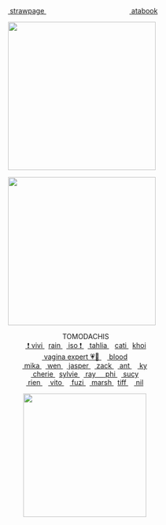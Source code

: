 
<div align="center"> ‎‎‎ ‎<a href="https://yejun.straw.page"> strawpage </a> ‎‎‎ ‎‎    ‎‎‎‎‎ ‎‎‎ ‎‎ ‎‎‎‎ ‎‎‎‎ ‎‎‎‎ ‎‎‎‎‎‎‎‎       ‎‎‎‎‎ ‎‎‎ ‎‎ ‎‎‎‎ ‎‎‎‎ ‎‎‎‎ ‎‎‎‎‎‎‎‎      ‎‎ ‎‎‎‎‎‎    ‎‎‎‎‎‎ ‎‎‎  ‎‎‎‎‎ ‎‎‎ ‎‎ ‎‎‎‎ ‎‎‎‎ ‎‎‎‎ ‎‎‎‎‎‎‎‎   ‎‎‎‎‎‎    ‎‎‎‎‎‎ ‎‎‎ ‎‎ ‎‎‎‎‎‎    ‎‎‎‎‎‎ ‎‎‎‎‎‎‎‎ ‎‎‎ ‎‎ ‎‎‎‎ ‎‎‎‎ ‎‎‎‎ ‎‎‎‎‎‎‎‎      ‎‎ ‎‎‎‎‎‎    ‎‎‎‎‎‎ ‎‎‎<a href="https://gojo.atabook.org"> atabook </a>
 </div> 


<p align="center"> <img src="https://i.postimg.cc/3RVT5YXT/Screenshot-2025-05-22-07-48-00-734-com-instagram-android-edit-2.jpg" width=300> </p>
<p align="center"> 
 
<p align="center"> <a href="https://github.com/kittinan/spotify-github-profile"><img src="https://spotify-github-profile.kittinanx.com/api/view?uid=vp0l8no3f2w2gwvtee007igpn&cover_image=true&theme=novatorem&show_offline=false&background_color=121212&interchange=true&bar_color=4e98b1&bar_color_cover=false" width=300 ></a> </p>

<div align="center">  ‎    ‎   ‎‎  ‎ TOMODACHIS </div> 

<div align="center"> ‎‎‎  ‎‎ ‎‎   ‎‎ ‎‎‎‎‎<a href="https://github.com/yumefujo"> ❗️ vivi </a>  ‎   ‎‎ <a href="https://github.com/orekoto"> rain </a>  ‎‎‎  ‎‎ ‎<a href="https://github.com/yaoidemon"> iso ❗️  </a> ‎‎‎  ‎  ‎‎‎‎‎<a href="https://github.com/FIeshwater"> tahlia </a>‎‎‎‎‎  ‎ ‎‎‎  <a href="https://github.com/eatsleepedge"> cati </a>  ‎   ‎‎ <a href="https://github.com/10shadows"> khoi </a>
 </div> 
 <div align="center"> ‎‎‎  ‎‎ ‎‎ ‎‎‎‎‎<a href="https://github.com/dokhyuk"> vagina expert 💗🐹  </a>  ‎ ‎‎‎  ‎‎ ‎‎‎‎‎<a href="https://github.com/cupiddict"> blood </a>  
 </div> 
   <div align="center"> ‎‎‎  ‎‎ ‎‎ ‎<a href="https://github.com/clubsick"> mika </a> ‎‎‎  ‎‎ ‎‎‎‎‎<a href="https://github.com/ukehole"> wen </a> ‎‎ ‎‎ ‎<a href="https://github.com/hua-binan"> jasper </a> ‎‎‎  ‎‎‎‎‎‎‎ ‎‎‎‎‎<a href="https://github.com/basementjazz"> zack </a>  ‎   ‎‎ ‎‎‎‎‎<a href="https://github.com/yaoishida"> ant </a>   ‎‎ ‎‎‎‎‎ ‎‎‎‎‎‎‎ ‎‎‎‎‎<a href="https://github.com/blackbetta"> ky </a>
 </div> 
  <div align="center"> ‎‎‎  ‎‎ ‎‎ ‎‎‎‎‎<a href="https://github.com/cheriecrush"> cherie </a>  ‎   ‎‎ <a href="https://github.com/lobocorp"> sylvie </a>   ‎   ‎‎  ‎‎‎‎‎<a href="https://github.com/9THNINJA"> ray ‎‎‎ ‎‎‎  ‎‎ ‎‎‎‎‎<a href="https://github.com/fujoshphi"> phi </a>  ‎   ‎‎  ‎‎‎‎‎<a href="https://github.com/kyostro"> sucy </a>
 </div> 
  <div align="center">   ‎‎ ‎‎‎‎‎  ‎‎ ‎‎‎‎‎‎‎‎‎‎<a href="https://github.com/enilll"> rien </a> ‎‎   ‎‎ ‎‎‎‎‎‎‎ ‎<a href="https://github.com/purrcore"> vito </a> ‎‎‎  ‎‎ ‎‎ ‎‎‎‎‎<a href="https://github.com/fuziyamas"> fuzi </a>  ‎   ‎‎ ‎‎‎‎‎<a href="https://github.com/vampaku"> marsh </a>  ‎   ‎‎ <a href="https://github.com/twerkfesting"> tiff </a>   ‎‎‎ ‎‎ ‎‎ ‎<a href="https://github.com/thangyu"> nil </a> 
 </div> 
  

 
<p align="center">   ‎   ‎‎  ‎  ‎‎‎‎‎<img src="https://64.media.tumblr.com/ba3b0180e4c74453121755d62a05cc1c/0c91b70a60d25622-07/s1280x1920/f16c530aa9d27a4a0720a93feb43b1040884929f.pnj" width=250> </p>
<p align="center"> 
